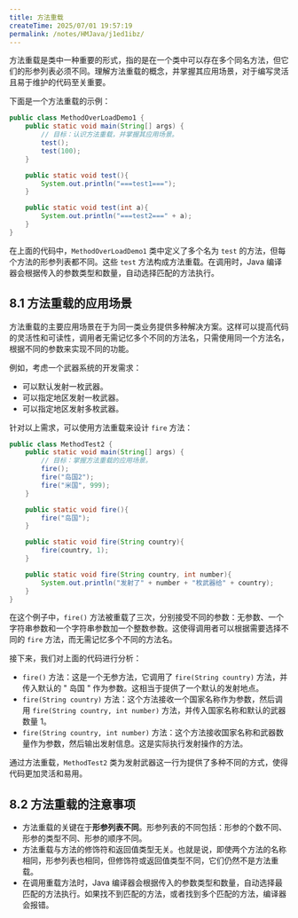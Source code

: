 ```yaml
---
title: 方法重载
createTime: 2025/07/01 19:57:19
permalink: /notes/HMJava/j1ed1ibz/
---
```

方法重载是类中一种重要的形式，指的是在一个类中可以存在多个同名方法，但它们的形参列表必须不同。理解方法重载的概念，并掌握其应用场景，对于编写灵活且易于维护的代码至关重要。

下面是一个方法重载的示例：

```java
public class MethodOverLoadDemo1 {
    public static void main(String[] args) {
        // 目标：认识方法重载，并掌握其应用场景。
        test();
        test(100);
    }

    public static void test(){
        System.out.println("===test1===");
    }

    public static void test(int a){
        System.out.println("===test2===" + a);
    }
}
```

在上面的代码中，`MethodOverLoadDemo1` 类中定义了多个名为 `test` 的方法，但每个方法的形参列表都不同。这些 `test` 方法构成方法重载。在调用时，Java 编译器会根据传入的参数类型和数量，自动选择匹配的方法执行。

## 8.1 方法重载的应用场景

方法重载的主要应用场景在于为同一类业务提供多种解决方案。这样可以提高代码的灵活性和可读性，调用者无需记忆多个不同的方法名，只需使用同一个方法名，根据不同的参数来实现不同的功能。

例如，考虑一个武器系统的开发需求：

* 可以默认发射一枚武器。
* 可以指定地区发射一枚武器。
* 可以指定地区发射多枚武器。

针对以上需求，可以使用方法重载来设计 `fire` 方法：

```java
public class MethodTest2 {
    public static void main(String[] args) {
        // 目标：掌握方法重载的应用场景。
        fire();
        fire("岛国2");
        fire("米国", 999);
    }

    public static void fire(){
        fire("岛国");
    }

    public static void fire(String country){
        fire(country, 1);
    }

    public static void fire(String country, int number){
        System.out.println("发射了" + number + "枚武器给" + country);
    }
}
```

在这个例子中，`fire()` 方法被重载了三次，分别接受不同的参数：无参数、一个字符串参数和一个字符串参数加一个整数参数。这使得调用者可以根据需要选择不同的 `fire` 方法，而无需记忆多个不同的方法名。

接下来，我们对上面的代码进行分析：

*   `fire()` 方法：这是一个无参方法，它调用了 `fire(String country)` 方法，并传入默认的 " 岛国 " 作为参数。这相当于提供了一个默认的发射地点。
*   `fire(String country)` 方法：这个方法接收一个国家名称作为参数，然后调用 `fire(String country, int number)` 方法，并传入国家名称和默认的武器数量 1。
*   `fire(String country, int number)` 方法：这个方法接收国家名称和武器数量作为参数，然后输出发射信息。这是实际执行发射操作的方法。

通过方法重载，`MethodTest2` 类为发射武器这一行为提供了多种不同的方式，使得代码更加灵活和易用。

## 8.2 方法重载的注意事项

* 方法重载的关键在于**形参列表不同**。形参列表的不同包括：形参的个数不同、形参的类型不同、形参的顺序不同。
* 方法重载与方法的修饰符和返回值类型无关。也就是说，即使两个方法的名称相同，形参列表也相同，但修饰符或返回值类型不同，它们仍然不是方法重载。
* 在调用重载方法时，Java 编译器会根据传入的参数类型和数量，自动选择最匹配的方法执行。如果找不到匹配的方法，或者找到多个匹配的方法，编译器会报错。

